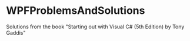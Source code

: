 # WPFProblemsAndSolutions

Solutions from the book "Starting out with Visual C# (5th Edition) by Tony Gaddis"
